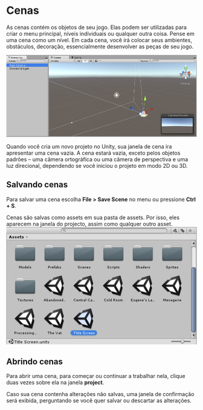 # Cenas 

As cenas contém os objetos de seu jogo. Elas podem ser utilizadas para criar o menu principal, níveis individuais ou qualquer outra coisa. Pense em uma cena como um nível. Em cada cena, você irá colocar seus ambientes, obstáculos, decoração, essencialmente desenvolver as peças de seu jogo.

![Cena](../img/Scene2.png)

Quando você cria um novo projeto no Unity, sua janela de cena ira apresentar uma cena vazia. A cena estará vazia, exceto pelos objetos padrões – uma câmera ortográfica ou uma câmera de perspectiva e uma luz direcional, dependendo se você iniciou o projeto em modo 2D ou 3D.

## Salvando cenas

Para salvar uma cena escolha **File > Save Scene** no menu ou pressione **Ctrl + S**.

Cenas são salvas como assets em sua pasta de assets. Por isso, eles aparecem na janela do projecto, assim como qualquer outro asset.
![SceneSava](../img/SceneAssetsInProjectView.png)

## Abrindo cenas
Para abrir uma cena, para começar ou continuar a trabalhar nela, clique duas vezes sobre ela na janela **project**.

Caso sua cena contenha alterações não salvas, uma janela de confirmação será exibida, perguntando se você quer salvar ou descartar as alterações.